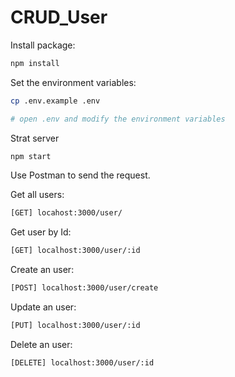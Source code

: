 # CRUD_User

Install package:
```bash
npm install
```
Set the environment variables:
```bash
cp .env.example .env

# open .env and modify the environment variables
```
Strat server
```bash
npm start
```
Use Postman to send the request.

Get all users:
```bash
[GET] locahost:3000/user/
```
Get user by Id:
```bash
[GET] localhost:3000/user/:id
```
Create an user:
```bash
[POST] localhost:3000/user/create
```
Update an user:
```bash
[PUT] localhost:3000/user/:id
```
Delete an user:
```bash
[DELETE] localhost:3000/user/:id
```
